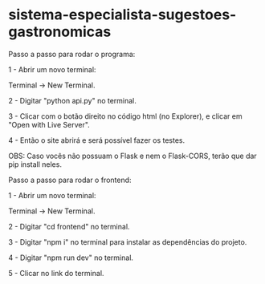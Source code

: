 # sistema-especialista-sugestoes-gastronomicas

Passo a passo para rodar o programa:

1 - Abrir um novo terminal:

Terminal -> New Terminal.

2 - Digitar "python api.py" no terminal.

3 - Clicar com o botão direito no código html (no Explorer), e clicar em "Open with Live Server".

4 - Então o site abrirá e será possível fazer os testes.

OBS: Caso vocês não possuam o Flask e nem o Flask-CORS, terão que dar pip install neles.

Passo a passo para rodar o frontend:

1 - Abrir um novo terminal:

Terminal -> New Terminal.

2 - Digitar "cd frontend" no terminal.

3 - Digitar "npm i" no terminal para instalar as dependências do projeto.

4 - Digitar "npm run dev" no terminal.

5 - Clicar no link do terminal.



